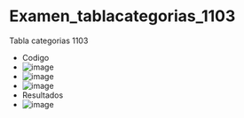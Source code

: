 # Examen_tablacategorias_1103
Tabla categorias 1103
- Codigo
- ![image](https://github.com/user-attachments/assets/ea98b2a7-2ae1-4d80-941c-0a5a88257faa)
- ![image](https://github.com/user-attachments/assets/e9e33ce4-d153-44df-8e85-56ca0886ef0c)
- ![image](https://github.com/user-attachments/assets/10d3b71e-e917-43ba-9bf5-1c1db746deee)
- Resultados
- ![image](https://github.com/user-attachments/assets/26fbd645-d5be-4f5e-b239-fa66073fa637)




